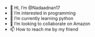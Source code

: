 - 👋 Hi, I’m @Nadaadnan17
- 👀 I’m interested in programming
- 🌱 I’m currently learning python
- 💞️ I’m looking to collaborate on Amazon
- 📫 How to reach me by my friend

<!---
Nadaadnan17/Nadaadnan17 is a ✨ special ✨ repository because its `README.md` (this file) appears on your GitHub profile.
You can click the Preview link to take a look at your changes.
--->
